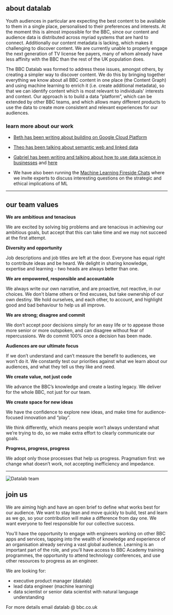 ## about datalab

Youth audiences in particular are expecting the best content to be available to them in a single place, personalised to their preferences and interests. At the moment this is almost impossible for the BBC, since our content and audience data is distributed across myriad systems that are hard to connect. Additionally our content metadata is lacking, which makes it challenging to discover content. We are currently unable to properly engage the next generation of TV license fee payers, many of whom already have less affinity with the BBC than the rest of the UK population does.

The BBC Datalab was formed to address these issues, amongst others, by creating a simpler way to discover content. We do this by bringing together everything we know about all BBC content in one place (the Content Graph) and using machine learning to enrich it (i.e. create additional metadata), so that we can identify content which is most relevant to individuals' interests and context. Our approach is to build a data “platform”, which can be extended by other BBC teams, and which allows many different products to use the data to create more consistent and relevant experiences for our audiences. 



### learn more about our work

- [Beth has been writing about building on Google Cloud Platform](https://medium.com/@betandr/how-we-deliver-with-gcp-at-the-bbc-1c9812acf3a1)  

- [Theo has been talking about semantic web and linked data](https://www.youtube.com/watch?v=fz3YEX8NgtI)

- [Gabriel has been writing and talking about how to use data science in businesses](https://www.london.edu/faculty-and-research/lbsr/iie-podcast-how-data-science-can-boost-business) and [here](https://www.london.edu/faculty-and-research/lbsr/making-big-data-deliver)

- We have also been running the [Machine Learning Fireside Chats](https://www.meetup.com/Machine-learning-Fireside-Talks/) where we invite experts to discuss interesting questions on the strategic and ethical implications of ML

---

## our team values

**We are ambitious and tenacious**

We are excited by solving big problems and are tenacious in achieving our ambitious goals, but accept that this can take time and we may not succeed at the first attempt. 

**Diversity and opportunity**

Job descriptions and job titles are left at the door.  Everyone has equal right to contribute ideas and be heard.  We delight in sharing knowledge, expertise and learning - two heads are always better than one.

**We are empowered, responsible and accountable**

We always write our own narrative, and are proactive, not reactive, in our choices.  We don't blame others or find excuses, but take ownership of our own destiny.  We hold ourselves, and each other, to account, and highlight good and bad behaviour to help us all improve.

**We are strong; disagree and commit**

We don’t accept poor decisions simply for an easy life or to appease those more senior or more outspoken, and can disagree without fear of repercussions. We do commit 100% once a decision has been made. 

**Audiences are our ultimate focus**

If we don’t understand and can’t measure the benefit to audiences, we won’t do it.  We constantly test our priorities against what we learn about our audiences, and what they tell us they like and need. 

**We create value, not just code**

We advance the BBC’s knowledge and create a lasting legacy.  We deliver for the whole BBC, not just for our team. 

**We create space for new ideas**

We have the confidence to explore new ideas, and make time for audience-focused innovation and “play”.  

We think differently, which means people won’t always understand what we’re trying to do, so we make extra effort to clearly communicate our goals. 

**Progress, progress, progress**

We adopt only those processes that help us progress.  Pragmatism first: we change what doesn’t work, not accepting inefficiency and impedance.  

---

![Datalab team](https://raw.githubusercontent.com/bbc/datalab.rocks/master/screenshot-twitter.com-2018.08.06-17-21-05.png)

## join us

We are aiming high and have an open brief to define what works best for our audience. We want to stay lean and move quickly to build, test and learn as we go, so your contribution will make a difference from day one. We want everyone to feel responsible for our collective success.

You’ll have the opportunity to engage with engineers working on other BBC apps and services, tapping into the wealth of knowledge and experience of an organisation already serving a vast global audience. Learning is an important part of the role, and you’ll have access to BBC Academy training programmes, the opportunity to attend technology conferences, and use other resources to progress as an engineer.

We are looking for: 

- executive product manager (datalab)
- lead data engineer (machine learning)
- data scientist or senior data scientist with natural language understanding

For more details email datalab @ bbc.co.uk
